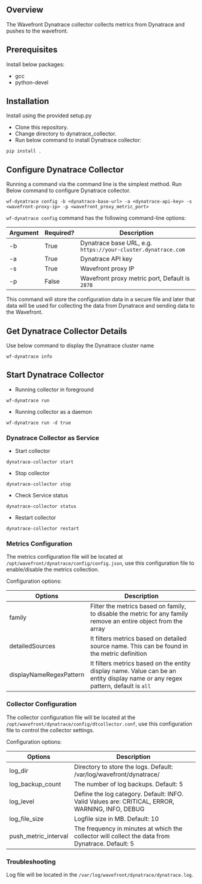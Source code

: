 ## Overview
The Wavefront Dynatrace collector collects metrics from Dynatrace and pushes to the wavefront.

## Prerequisites
Install below packages:
- gcc
- python-devel

## Installation

Install using the provided setup.py
- Clone this repository.
- Change directory to dynatrace_collector.
- Run below command to install Dynatrace collector:

```
pip install .
```

## Configure Dynatrace Collector
Running a command via the command line is the simplest method. Run Below command to configure Dynatrace collector.
```
wf-dynatrace config -b <dynatrace-base-url> -a <dynatrace-api-key> -s <wavefront-proxy-ip> -p <wavefront_proxy_metric_port>
```

 `wf-dynatrace config` command has the following command-line options:

| Argument | Required?       | Description |
| -------- | ------------ | ----------- |
| -b | True    | Dynatrace base URL, e.g. `https://your-cluster.dynatrace.com` |
| -a | True | Dynatrace API key |
| -s | True | Wavefront proxy IP |
| -p | False | Wavefront proxy metric port, Default is `2878`  |

This command will store the configuration data in a secure file and later that data will be used for collecting the data from Dynatrace and sending data to the Wavefront.

## Get Dynatrace Collector Details
Use below command to display the Dynatrace cluster name
```
wf-dynatrace info
```
## Start Dynatrace Collector
- Running collector in foreground
```
wf-dynatrace run
```

- Running collector as a daemon
```
wf-dynatrace run -d true
```

### Dynatrace Collector as Service
- Start collector
```
dynatrace-collector start
```

- Stop collector
```
dynatrace-collector stop
```
- Check Service status
```
dynatrace-collector status
```

- Restart  collector
```
dynatrace-collector restart
```

### Metrics Configuration
The metrics configuration file will be located at `/opt/wavefront/dynatrace/config/config.json`, use this configuration file to enable/disable the metrics collection.

Configuration options:

| Options | Description |
| -------- | ----------- |
| family | Filter the metrics based on family, to disable the metric for any family remove an entire object from the array |
| detailedSources | It filters metrics based on detailed source name. This can be found in the metric definition |
| displayNameRegexPattern | It filters metrics based on the entity display name. Value can be an entity display name or any regex pattern, default is `all`  |

### Collector Configuration
The collector configuration file will be located at the `/opt/wavefront/dynatrace/config/dtcollector.conf`, use this configuration file to control the collector settings.

Configuration options:

| Options | Description |
| -------- | ----------- |
| log_dir | Directory to store the logs. Default: /var/log/wavefront/dynatrace/ |
| log_backup_count | The number of log backups. Default: 5 |
| log_level | Define the log category. Default: INFO. Valid Values are: CRITICAL, ERROR, WARNING, INFO, DEBUG  |
| log_file_size | Logfile size in MB. Default: 10  |
| push_metric_interval | The frequency in minutes at which the collector will collect the data from Dynatrace. Default: 5 |

### Troubleshooting
Log file will be located in the `/var/log/wavefront/dynatrace/dynatrace.log`.